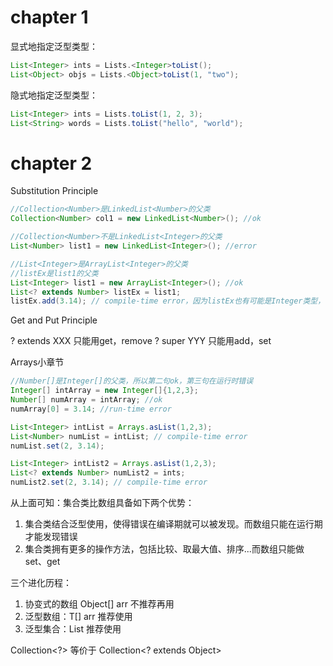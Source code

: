 # chapter 1
显式地指定泛型类型：

```java
List<Integer> ints = Lists.<Integer>toList();
List<Object> objs = Lists.<Object>toList(1, "two");
```

隐式地指定泛型类型：

```java
List<Integer> ints = Lists.toList(1, 2, 3);
List<String> words = Lists.toList("hello", "world");
```

# chapter 2
Substitution Principle

```java
//Collection<Number>是LinkedList<Number>的父类
Collection<Number> col1 = new LinkedList<Number>(); //ok

//Collection<Number>不是LinkedList<Integer>的父类
List<Number> list1 = new LinkedList<Integer>(); //error

//List<Integer>是ArrayList<Integer>的父类
//listEx是list1的父类
List<Integer> list1 = new ArrayList<Integer>(); //ok
List<? extends Number> listEx = list1;
listEx.add(3.14); // compile-time error，因为listEx也有可能是Integer类型，往里面塞Double会出问题。

```

Get and Put Principle

? extends XXX 只能用get，remove
? super YYY 只能用add，set

Arrays小章节

```java
//Number[]是Integer[]的父类，所以第二句ok，第三句在运行时错误
Integer[] intArray = new Integer[]{1,2,3};
Number[] numArray = intArray; //ok
numArray[0] = 3.14; //run-time error

List<Integer> intList = Arrays.asList(1,2,3);
List<Number> numList = intList; // compile-time error
numList.set(2, 3.14);

List<Integer> intList2 = Arrays.asList(1,2,3);
List<? extends Number> numList2 = ints;
numList2.set(2, 3.14); // compile-time error
```

从上面可知：集合类比数组具备如下两个优势：

1. 集合类结合泛型使用，使得错误在编译期就可以被发现。而数组只能在运行期才能发现错误
2. 集合类拥有更多的操作方法，包括比较、取最大值、排序...而数组只能做set、get

三个进化历程：
1. 协变式的数组 Object[] arr  不推荐再用 
2. 泛型数组：T[] arr  推荐使用
3. 泛型集合：List<T>  推荐使用


Collection<?> 等价于 Collection<? extends Object>
